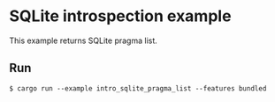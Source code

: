 # SQLite introspection example

This example returns SQLite pragma list.

## Run

```
$ cargo run --example intro_sqlite_pragma_list --features bundled
```
